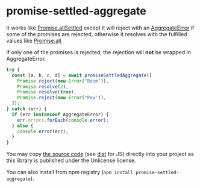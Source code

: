 # promise-settled-aggregate

It works like [Promise.allSettled](https://developer.mozilla.org/en-US/docs/Web/JavaScript/Reference/Global_Objects/Promise/allSettled) except it will reject with an [AggregateError](https://developer.mozilla.org/en-US/docs/Web/JavaScript/Reference/Global_Objects/AggregateError) if some of the promises are rejected, otherwise it resolves with the fulfilled values like [Promise.all](https://developer.mozilla.org/en-US/docs/Web/JavaScript/Reference/Global_Objects/Promise/all).

If only one of the promises is rejected, the rejection will **not** be wrapped in AggregateError.

```js
try {
  const [a, b, c, d] = await promiseSettledAggregate([
    Promise.reject(new Error("Boom")),
    Promise.resolve(2),
    Promise.resolve(true),
    Promise.reject(new Error("Pow")),
  ]);
} catch (err) {
  if (err instanceof AggregateError) {
    err.errors.forEach(console.error);
  } else {
    console.error(err);
  }
}
```

You may copy [the source code](https://github.com/stefee/promise-settled-aggregate/blob/main/promiseSettledAggregate.ts) (see [dist](./dist) for JS) directly into your project as this library is published under the Unlicense license.

You can also install from npm registry (`npm install promise-settled-aggregate`).
